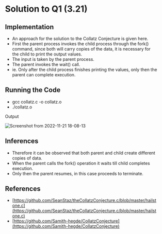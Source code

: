 # Solution to Q1 (3.21)

## Implementation
- An approach for the solution to the Collatz Conjecture is given here.
- First the parent process invokes the child process through the fork() command, since both will carry copies of the data, it is necessary for the child to print the output values.
- The input is taken by the parent process.
- The parent invokes the wait() call.
- ie. Only after the child process finishes printing the values, only then the parent can complete execution.

## Running the Code
- gcc collatz.c -o collatz.o
- ./collatz.o

Output

![Screenshot from 2022-11-21 18-08-13](https://user-images.githubusercontent.com/79468881/202988052-e6e08438-8b28-4ec7-96d4-4eba69d34593.png)

## Inferences
- Therefore it can be observed that both parent and child create different copies of data.
- When the parent calls the fork() operation it waits till child completes execution.
- Only then the parent resumes, in this case proceeds to terminate.

## References
- [https://github.com/SeanStaz/theCollatzConjecture.c/blob/master/hailstone.c](https://github.com/SeanStaz/theCollatzConjecture.c/blob/master/hailstone.c)
- [https://github.com/Samith-hegde/CollatzConjecture](https://github.com/Samith-hegde/CollatzConjecture)
